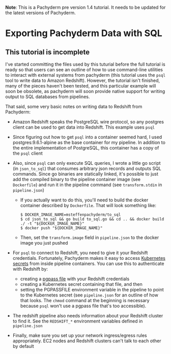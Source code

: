 **Note**: This is a Pachyderm pre version 1.4 tutorial. It needs to be updated
for the latest versions of Pachyderm.

# Exporting Pachyderm Data with SQL

## This tutorial is incomplete

I've started committing the files used by this tuturial before the full tutorial
is ready so that users can see an outline of how to use command-line utilities
to interact with external systems from pachyderm (this tutorial uses the `psql`
tool to write data to Amazon Redshift). However, the tutorial isn't finished,
many of the pieces haven't been tested, and this particular example will soon be
obsolete, as pachyderm will soon provide native support for writing output to
SQL databases from pipelines.

That said, some very basic notes on writing data to Redshift from Pachyderm:

-   Amazon Redshift speaks the PostgreSQL wire protocol, so any postgres client
    can be used to get data into Redshift. This example uses `psql`

-   Since figuring out how to get `psql` into a container seemed hard, I used
    postgres:9.6.1-alpine as the base container for my pipeline. In addition to
    the entire implementation of PostgreSQL, this container has a copy of the
    `psql` client

-   Also, since `psql` can only execute SQL queries, I wrote a little go script
    (in `json_to_sql`) that consumes arbitrary json records and outputs SQL
    commands. Since go binaries are statically linked, it's possible to just add
    the compiled binary to the pipeline container image (see `Dockerfile`) and
    run it in the pipeline command (see `transform.stdin` in `pipeline.json`)

    -   If you actually want to do this, you'll need to build the docker
        container described by `Dockerfile`. That will look something like:

        ```
        $ DOCKER_IMAGE_NAME=msteffenpachyderm/to_sql
        $ cd json_to_sql && go build to_sql.go && cd .. && docker build ./ -t "${DOCKER_IMAGE_NAME}"
        $ docker push "${DOCKER_IMAGE_NAME}"
        ```

    -   Then, set the `transform.image` field in `pipeline.json` to the docker
        image you just pushed

-   For `psql` to connect to Redshift, you need to give it your Redshift
    credentials. Fortunately, Pachyderm makes it easy to access
    [Kubernetes secrets](https://kubernetes.io/docs/user-guide/secrets/) from
    inside pipeline containers. You can use this to authenticate with Redshift
    by:

    -   creating a
        [pgpass file](https://www.postgresql.org/docs/9.4/static/libpq-pgpass.html)
        with your Redshift credentials
    -   creating a Kubernetes secret containing that file, and then
    -   setting the PGPASSFILE environment variable in the pipeline to point to
        the Kubernetes secret (see `pipeline.json` for an outline of how that
        looks. The `chmod` command at the beginning is necessary because `psql`
        won't use a pgpass file that's too accessible).

-   The redshift pipeline also needs information about your Redshift cluster to
    find it. See the `REDSHIFT_*` environment variables defined in
    `pipeline.json`

-   Finally, make sure you set up your network ingress/egress rules
    appropriately. EC2 nodes and Redshift clusters can't talk to each other by
    default
